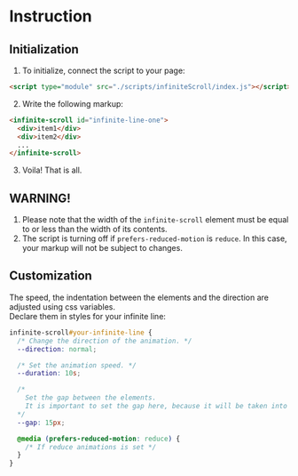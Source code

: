 # Instruction

## Initialization

1. To initialize, connect the script to your page:

```html
<script type="module" src="./scripts/infiniteScroll/index.js"></script>
```

2. Write the following markup:

```html
<infinite-scroll id="infinite-line-one">
  <div>item1</div>
  <div>item2</div>
  ...
</infinite-scroll>
```

3. Voila! That is all.

## WARNING!

1. Please note that the width of the `infinite-scroll` element must be equal to or less than the width of its contents.
2. The script is turning off if `prefers-reduced-motion` is `reduce`.
   In this case, your markup will not be subject to changes.

## Customization

The speed, the indentation between the elements and the direction are adjusted using css variables. <br>
Declare them in styles for your infinite line:

```css
infinite-scroll#your-infinite-line {
  /* Change the direction of the animation. */
  --direction: normal;

  /* Set the animation speed. */
  --duration: 10s;

  /* 
    Set the gap between the elements. 
    It is important to set the gap here, because it will be taken into account when calculating the animation.
  */
  --gap: 15px;

  @media (prefers-reduced-motion: reduce) {
    /* If reduce animations is set */
  }
}
```
